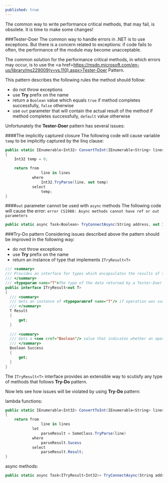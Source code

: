 ```yaml
---
published: true
---
```


The common way to write performance critical methods, that may fail, is obsolete.
It is time to make some changes!

###Tester-Doer
The common way to handle errors in .NET is to use exceptions.
But there is a concern related to exceptions: if code fails to often, the performance of the module may become unacceptable.

The common solution for the performance critical methods, in which errors may occur, is to use the <a href=https://msdn.microsoft.com/en-us/library/ms229009(v=vs.110).aspx>Tester-Doer Pattern</a>.

This pattern describes the following rules the method should follow:

* do not throw exceptions
* use **Try** prefix on the name
* return a `Boolean` value which equals `true` if method completes successfully, `false` otherwise
* use `out` parameter that will contain the actual result of the method if method completes successfully, `default` value otherwise

Unfortunately the **Tester-Doer** pattern has several issues:

####The implicitly captured closure
The following code will cause variable `temp` to be implicitly captured by the linq clause:

```C#
public static IEnumerable<Int32> ConvertToInt(IEnumerable<String> lines)
{
	Int32 temp = 0;

	return from
				line in lines
			where
				Int32.TryParse(line, out temp)
			select
				temp;
}
```

####`out` parameter cannot be used with `async` methods
The following code will cause the error: `error CS1988: Async methods cannot have ref or out parameters`

```C#
public static async Task<Boolean> TryConnectAsync(String address, out Int32 result)
```

###Try-Do pattern
Considering issues described above the pattern should be improved in the following way:

* do not throw exceptions
* use **Try** prefix on the name
* return an instance of type that implements `ITryResult<T>`

```C#
/// <summary>
/// Provides an interface for types which encapsulates the results of the methods that implements Try-Do pattern.
/// </summary>
/// <typeparam name="T">The type of the data returned by a Tester-Doer operation.</typeparam>
public interface ITryResult<out T>
{
  /// <summary>
  /// Gets an instance of <typeparamref name="T"/> if operation was successful, default(<typeparamref name="T"/>) otherwise.
  /// </summary>
  T Result
  {
      get;
  }
  
  /// <summary>
  /// Gets a <see cref="Boolean"/> value that indicates whether an operation was successful.
  /// </summary>
  Boolean Success
  {
      get;
  }
}
```

The `ITryResult<T>` interface provides an extensible way to scutisfy any type of methods that follows **Try-Do** pattern.

Now lets see how issues will be violated by using **Try-Do** pattern:

lambda functions:

```C#
public static IEnumerable<Int32> ConvertToInt(IEnumerable<String> lines)
{
	return from
				line in lines
			let
            	parseResult = SomeClass.TryParse(line)
			where
            	parseResult.Sucess
			select
				parseResult.Result;
}
```

async methods:

```C#
public static async Task<ITryResult<Int32>> TryConnectAsync(String address)
```
